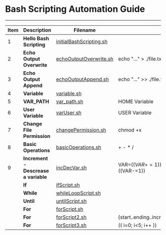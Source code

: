 # Bash Scripting Automation Guide
---

| Item | Description | Filename ||
|---|---|---|---|
|1|**Hello Bash Scripting**|[initialBashScripting.sh](initialBashScripting.sh)||
|2|**Echo Output Overwrite**|[echoOutputOverwrite.sh](echoOutputOverwrite.sh)|echo "..." > ./file.txt|
|3|**Echo Output Append**|[echoOutputAppend.sh](echoOutputAppend.sh)|echo "..." >> ./file.txt|
|4|**Variable**|[variable.sh](variable.sh)||
|5|**VAR_PATH**|[var_path.sh](var_path.sh)|HOME Variable|
|6|**User Variable**|[varUser.sh](varUser.sh)|USER Variable|
|7|**Change File Permission**|[changePermission.sh](changePermission.sh)|chmod +x|
|8|**Basic Operations**|[basicOperations.sh](basicOperations.sh)|+ - \* /|
|9|**Increment - Descrease a variable**|[incDecVar.sh](incDecVar.sh)|VAR=$((VAR+=1)) VAR=$((VAR-=1))|
||**If**|[ifScript.sh](ifScript.sh)||
||**While**|[whileLoopScript.sh](whileLoopScript.sh)||
||**Until**|[untilScript.sh](untilScript.sh)||
||**For**|[forScript.sh](forScript.sh)||
||**For**|[forScript2.sh](forScript2.sh)|{start..ending..increment}|
||**For**|[forScript3.sh](forScript3.sh)|(( i=0; i<5; i++ ))|
